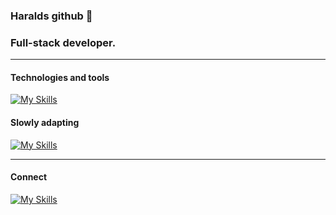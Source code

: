 ### Haralds github 👋
<h3>Full-stack developer.</h3>

---

<h4>Technologies and tools</h4>

[![My Skills](https://skills.thijs.gg/icons?i=react,vue,redux,js,ts,html,scss,figma,bootstrap,nodejs,express,mongodb)](https://skills.thijs.gg)

<h4>Slowly adapting</h4>

[![My Skills](https://skills.thijs.gg/icons?i=angular,docker,native)](https://skills.thijs.gg)

---

<h4>Connect</h4>

[![My Skills](https://skills.thijs.gg/icons?i=linkedin)](https://www.linkedin.com/in/htreilons/) 
<br />
 

